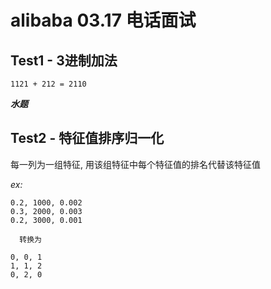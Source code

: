 # alibaba 03.17 电话面试

## Test1 - 3进制加法

```
1121 + 212 = 2110
```

***水题***


## Test2 - 特征值排序归一化  

每一列为一组特征, 用该组特征中每个特征值的排名代替该特征值   

*ex:*
```
0.2, 1000, 0.002   
0.3, 2000, 0.003  
0.2, 3000, 0.001   
 
  转换为
 
0, 0, 1  
1, 1, 2  
0, 2, 0
```


